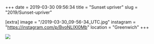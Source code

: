 +++
date = 2019-03-30 09:56:34
title = "Sunset upriver"
slug = "2019/Sunset-upriver"

[extra]
image = "/2019-03-30_09-56-34_UTC.jpg"
instagram = "https://instagram.com/p/BvoNLlXl0Mb"
location = "Greenwich"
+++

<img src="/2019-03-30_09-56-34_UTC.jpg" />
